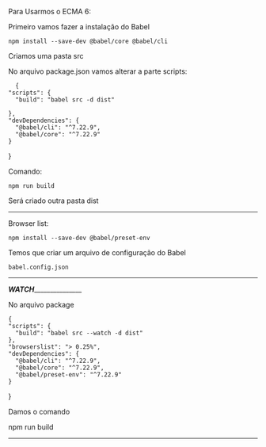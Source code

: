 Para Usarmos o ECMA 6:

Primeiro vamos fazer a instalação do Babel

    npm install --save-dev @babel/core @babel/cli

Criamos uma pasta src

No arquivo package.json vamos alterar a parte scripts:

      {
    "scripts": {
      "build": "babel src -d dist"

    },
    "devDependencies": {
      "@babel/cli": "^7.22.9",
      "@babel/core": "^7.22.9"
    }
  }

Comando:

    npm run build

Será criado outra pasta dist
___________________________________

Browser list:

    npm install --save-dev @babel/preset-env

Temos que criar um arquivo de configuração do Babel

    babel.config.json



__________________________________________
___________WATCH__________________________

No arquivo package

    {
    "scripts": {
      "build": "babel src --watch -d dist"
    },
    "browserslist": "> 0.25%",
    "devDependencies": {
      "@babel/cli": "^7.22.9",
      "@babel/core": "^7.22.9",
      "@babel/preset-env": "^7.22.9"
    }
  }

Damos o comando 

  npm run build

  __________________________________
